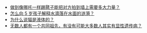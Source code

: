 + [做到像哪吒一样踢毽子能把对方拍到墙上需要多大力量？](https://daily.zhihu.com/story/9778983)
+ [怎么向 5 岁孩子解释水滴落在水面的涟漪？](https://daily.zhihu.com/story/9778988)
+ [为什么说猫是液体的？](https://daily.zhihu.com/story/9778994)
+ [无数人都有一个共同祖先，有没有可能大多数人其实有显性遗传病？](https://daily.zhihu.com/story/9779014)

